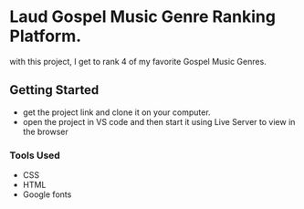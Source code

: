 # Laud Gospel Music Genre Ranking Platform.
with this project, I get to rank 4 of my favorite Gospel Music Genres.

## Getting Started
- get the project link and clone it on your computer.
- open the project in VS code and then start it using Live Server to view in the browser

### Tools Used 
- CSS
- HTML
- Google fonts